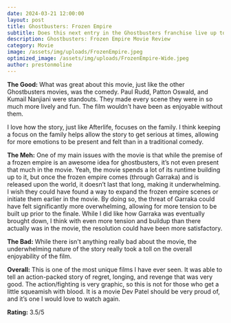 ```yaml
---
date: 2024-03-21 12:00:00
layout: post
title: Ghostbusters: Frozen Empire
subtitle: Does this next entry in the Ghostbusters franchise live up to the prior movies
description: Ghostbusters: Frozen Empire Movie Review
category: Movie
image: /assets/img/uploads/FrozenEmpire.jpeg
optimized_image: /assets/img/uploads/FrozenEmpire-Wide.jpeg
author: prestonmoline
---
```


**The Good:**
What was great about this movie, just like the other Ghostbusters movies, was the comedy. Paul Rudd, Patton Oswald, and Kumail Nanjiani were standouts. They made every scene they were in so much more lively and fun. The film wouldn’t have been as enjoyable without them. 

I love how the story, just like Afterlife, focuses on the family. I think keeping a focus on the family helps allow the story to get serious at times, allowing for more emotions to be present and felt than in a traditional comedy. 


**The Meh:**
One of my main issues with the movie is that while the premise of a frozen empire is an awesome idea for ghostbusters, it’s not even present that much in the movie. Yeah, the movie spends a lot of its runtime building up to it, but once the frozen empire comes (through Garraka) and is released upon the world, it doesn’t last that long, making it underwhelming. I wish they could have found a way to expand the frozen empire scenes or initiate them earlier in the movie. By doing so, the threat of Garraka could have felt significantly more overwhelming, allowing for more tension to be built up prior to the finale. While I did like how Garraka was eventually brought down, I think with even more tension and buildup than there actually was in the movie, the resolution could have been more satisfactory. 


**The Bad:**
While there isn't anything really bad about the movie, the underwhelming nature of the story really took a toll on the overall enjoyability of the film.


**Overall:**
This is one of the most unique films I have ever seen. It was able to tell an action-packed story of regret, longing, and revenge that was very good. The action/fighting is very graphic, so this is not for those who get a little squeamish with blood. It is a movie Dev Patel should be very proud of, and it’s one I would love to watch again.


**Rating:**
3.5/5
